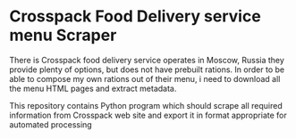 # Crosspack Food Delivery service menu Scraper

There is Crosspack food delivery service operates in Moscow, Russia
they provide plenty of options, but does not have prebuilt rations.
In order to be able to compose my own rations out of their menu,
i need to download all the menu HTML pages and extract metadata.

This repository contains Python program which should scrape all
required information from Crosspack web site and export it
in format appropriate for automated processing
